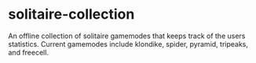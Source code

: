 # solitaire-collection
An offline collection of solitaire gamemodes that keeps track of the users statistics. Current gamemodes include klondike, spider, pyramid, tripeaks, and freecell.
